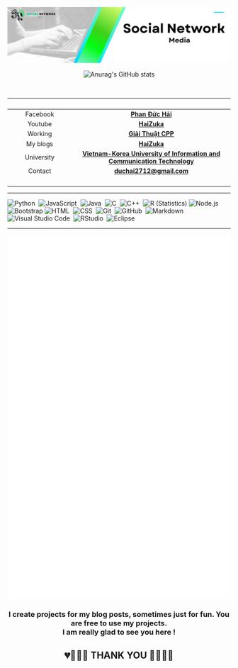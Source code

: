 [![HaiZuka](https://github.com/mediasmtactics/mediasmtactics/blob/main/SocialNetwork.gif)](https://www.facebook.com/)
<!--   <img src= "https://github-profile-trophy.vercel.app/?username=zukahai&theme=dracula&rank=S,AAA,AA,B,C,A&margin-w=100" /> -->
<div align = "center">

  ![Anurag's GitHub stats](https://github-readme-stats.vercel.app/api?username=SocialNetworkMedia&show_icons=true&theme=radical)
</div>
</br>

<div align="center">
  
| <img width=300/>|<img width=800/>|
| :-----: | :-: |
| Facebook | [**Phan Đức Hải**](https://www.facebook.com/chiatayde)  |
| Youtube | [**HaiZuka**](https://www.youtube.com/HaiZuka) |
| Working  | [**Giải Thuật CPP**](https://www.facebook.com) |
| My blogs | [**HaiZuka**](https://codelearn.io/sharing/post/HaiZuka) |
| University | [**Vietnam-Korea University of Information and Communication Technology**](http://www.vku.udn.vn/) |
| Contact | **<duchai2712@gmail.com>** |
| <img width=300/> |  |
  
</div>
 <hr>

![Python](https://img.shields.io/badge/-Python-05122A?style=flat&logo=python)&nbsp;
![JavaScript](https://img.shields.io/badge/-JavaScript-05122A?style=flat&logo=javascript)&nbsp;
![Java](https://img.shields.io/badge/-Java-05122A?style=flat&logo=Java&logoColor=FFA518)&nbsp;
![C](https://img.shields.io/badge/-C-05122A?style=flat&logo=C&logoColor=A8B9CC)&nbsp;
![C++](https://img.shields.io/badge/-C++-05122A?style=flat&logo=C%2B%2B&logoColor=00599C)&nbsp;
![R (Statistics)](https://img.shields.io/badge/-R-05122A?style=flat&logo=R&logoColor=276DC3)
![Node.js](https://img.shields.io/badge/-Node.js-05122A?style=flat&logo=node.js)&nbsp;
![Bootstrap](https://img.shields.io/badge/-Bootstrap-05122A?style=flat&logo=bootstrap&logoColor=563D7C)
![HTML](https://img.shields.io/badge/-HTML-05122A?style=flat&logo=HTML5)&nbsp;
![CSS](https://img.shields.io/badge/-CSS-05122A?style=flat&logo=CSS3&logoColor=1572B6)&nbsp;
![Git](https://img.shields.io/badge/-Git-05122A?style=flat&logo=git)&nbsp;
![GitHub](https://img.shields.io/badge/-GitHub-05122A?style=flat&logo=github)&nbsp;
![Markdown](https://img.shields.io/badge/-Markdown-05122A?style=flat&logo=markdown)
![Visual Studio Code](https://img.shields.io/badge/-Visual%20Studio%20Code-05122A?style=flat&logo=visual-studio-code&logoColor=007ACC)&nbsp;
![RStudio](https://img.shields.io/badge/-RStudio-05122A?style=flat&logo=rstudio)&nbsp;
![Eclipse](https://img.shields.io/badge/-Eclipse-05122A?style=flat&logo=eclipse-ide&logoColor=2C2255)

<hr>

<p align="center">

![](./github-metrics.svg)
</p>

### <p align="center"> I create projects for my blog posts, sometimes just for fun. You are free to use my projects. </br>I am really glad to see you here ! </p>

## <p align="center">💔💙💓💝 THANK YOU 💚💗💘💖</p>

